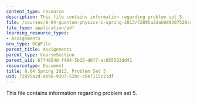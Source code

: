 ```yaml
---
content_type: resource
description: This file contains information regarding problem set 5.
file: /courses/8-04-quantum-physics-i-spring-2013/72895a2dab989307520cc0e7115c21df_MIT8_04S13_ps5.pdf
file_type: application/pdf
learning_resource_types:
- Assignments
ocw_type: OCWFile
parent_title: Assignments
parent_type: CourseSection
parent_uid: 67f4854d-f404-5b15-d6f7-ac855583dd41
resourcetype: Document
title: 8.04 Spring 2013, Problem Set 5
uid: 72895a2d-ab98-9307-520c-c0e7115c21df
---
```

This file contains information regarding problem set 5.

